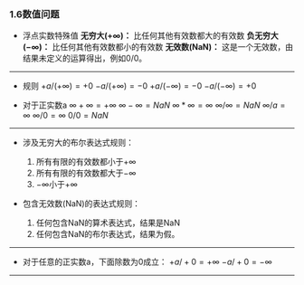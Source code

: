 ### 1.6数值问题

- 浮点实数特殊值
**无穷大($+\infty$)：** 比任何其他有效数都大的有效数
**负无穷大($-\infty$)：** 比任何其他有效数都小的有效数
**无效数(NaN)：** 这是一个无效数，由结果未定义的运算得出，例如0/0。
***
- 规则
$+a/(+\infty)=+0$
$-a/(+\infty)=-0$
$+a/(-\infty)=-0$
$-a/(-\infty)=+0$

- 对于正实数a
$\infty+\infty=+\infty$
$\infty-\infty=NaN$
$\infty*\infty=\infty$
$\infty/\infty=NaN$
$\infty/a=\infty$
$\infty/0=\infty$
$0/0=NaN$
***
- 涉及无穷大的布尔表达式规则：
  1. 所有有限的有效数都小于$+\infty$
  2.  所有有限的有效数都大于$-\infty$
  3.  $-\infty$小于$+\infty$

- 包含无效数(NaN)的表达式规则：
  1. 任何包含NaN的算术表达式，结果是NaN
  2. 任何包含NaN的布尔表达式，结果为假。
***
- 对于任意的正实数a，下面除数为0成立：
$+a/+0=+\infty$
$-a/+0=-\infty$
***

